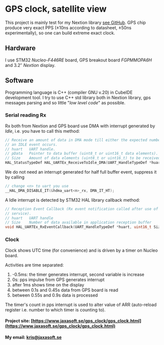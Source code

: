# GPS clock, satellite view
This project is mainly test for my Nextion library [see GitHub](https://github.com/KJaxaM/NextLibCpp). GPS chip produce very exact PPS (±10ns according to datasheet, ±50ns experimentally), so one can build extreme exact clock.

## Hardware
I use STM32  *Nucleo-F446RE* board, GPS breakout board *FGPMMOPA6H* and 3.2″ *Nextion* display.

## Software
Programming language is C++ (compiler GNU v.20) in CubeIDE development tool. I try to use C++ std library both in Nextion library, gps messages parsing and so little \"*low level code*\" as possible.

### Serial reading Rx
Rx both from Nextion and GPS board use DMA with interrupt generated by *Idle*, i.e. you have to call this method:
```C
// Receive an amount of data in DMA mode till either the expected number of data is received or
// an IDLE event occurs.
// huart   UART handle.
// pData   Pointer to data buffer (uint8_t or uint16_t data elements).
// Size    Amount of data elements (uint8_t or uint16_t) to be received.
HAL_StatusTypeDef HAL_UARTEx_ReceiveToIdle_DMA(UART_HandleTypeDef *huart, uint8_t *pData, uint16_t Size);
```
We do not need an interrupt generated for half full buffer event, suppress it by calling
```C
// change <n> to uart you use
__HAL_DMA_DISABLE_IT(&hdma_uart<n>_rx, DMA_IT_HT); 
```
A Idle interrupt is detected by STM32 HAL library callback method:
```C
// Reception Event Callback (Rx event notification called after use of advanced reception
// service).
// huart   UART handle
// Size    Number of data available in application reception buffer 
void HAL_UARTEx_RxEventCallback(UART_HandleTypeDef *huart, uint16_t Size);
```

### Clock
Clock shows UTC time (for convenience) and is driven by a timer on Nucleo board.

Activities are time separated:
1. -0.5ms: the timer generates interrupt, second variable is increase  
2. 0s: pps impulse from GPS generates interrupt
3.  after 1ms shows time on the display
4.  between 0.1s and 0.45s data from GPS board is read
5.  between 0.55s and 0.9s data is processed

The timer's count in pps interrupt is used to alter value of ARR (auto-reload register i.e. number to which timer is counting to).




#### Project site: [https://www.jaxasoft.se/gps_clock/gps_clock.html](https://www.jaxasoft.se/gps_clock/gps_clock.html)
#### My email:  <kris@jaxasoft.se>